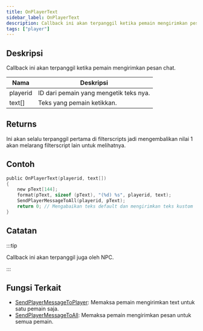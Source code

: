 ```yaml
---
title: OnPlayerText
sidebar_label: OnPlayerText
description: Callback ini akan terpanggil ketika pemain mengirimkan pesan chat.
tags: ["player"]
---
```


## Deskripsi

Callback ini akan terpanggil ketika pemain mengirimkan pesan chat.

| Nama     | Deskripsi                              |
| -------- | -------------------------------------- |
| playerid | ID dari pemain yang mengetik teks nya. |
| text[]   | Teks yang pemain ketikkan.             |

## Returns

Ini akan selalu terpanggil pertama di filterscripts jadi mengembalikan nilai 1 akan melarang filterscript lain untuk melihatnya.

## Contoh

```c
public OnPlayerText(playerid, text[])
{
    new pText[144];
    format(pText, sizeof (pText), "(%d) %s", playerid, text);
    SendPlayerMessageToAll(playerid, pText);
    return 0; // Mengabaikan teks default dan mengirimkan teks kustom
}
```

## Catatan

:::tip

Callback ini akan terpanggil juga oleh NPC.

:::

## Fungsi Terkait

- [SendPlayerMessageToPlayer](../functions/SendPlayerMessageToPlayer): Memaksa pemain mengirimkan text untuk satu pemain saja.
- [SendPlayerMessageToAll](../functions/SendPlayerMessageToAll): Memaksa pemain mengirimkan pesan untuk semua pemain.
